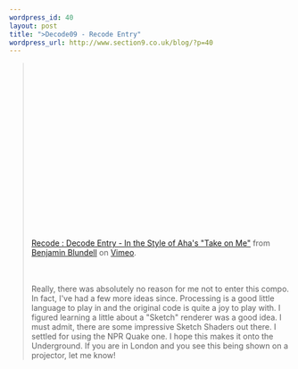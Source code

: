 ```yaml
--- 
wordpress_id: 40
layout: post
title: ">Decode09 - Recode Entry"
wordpress_url: http://www.section9.co.uk/blog/?p=40
---
```

><object width="400" height="300"><param name="allowfullscreen" value="true" /><param name="allowscriptaccess" value="always" /><param name="movie" value="http://vimeo.com/moogaloop.swf?clip_id=9129329&amp;server=vimeo.com&amp;show_title=1&amp;show_byline=1&amp;show_portrait=0&amp;color=&amp;fullscreen=1" /><embed src="http://vimeo.com/moogaloop.swf?clip_id=9129329&amp;server=vimeo.com&amp;show_title=1&amp;show_byline=1&amp;show_portrait=0&amp;color=&amp;fullscreen=1" type="application/x-shockwave-flash" allowfullscreen="true" allowscriptaccess="always" width="400" height="300"></embed></object><p><a href="http://vimeo.com/9129329">Recode : Decode Entry - In the Style of Aha's "Take on Me"</a> from <a href="http://vimeo.com/user1678273">Benjamin Blundell</a> on <a href="http://vimeo.com">Vimeo</a>.</p><br /><br />Really, there was absolutely no reason for me not to enter this compo. In fact, I've had a few more ideas since. Processing is a good little language to play in and the original code is quite a joy to play with. I figured learning a little about a "Sketch" renderer was a good idea. I must admit, there are some impressive Sketch Shaders out there. I settled for using the NPR Quake one. I hope this makes it onto the Underground. If you are in London and you see this being shown on a projector, let me know!
